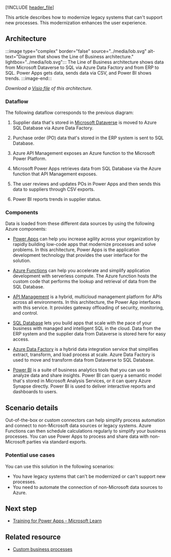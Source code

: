 [!INCLUDE [header_file](../../../includes/sol-idea-header.md)]

This article describes how to modernize legacy systems that can't support new processes. This modernization enhances the user experience.

## Architecture

:::image type="complex" border="false" source="../media/lob.svg" alt-text="Diagram that shows the Line of Business architecture." lightbox="../media/lob.svg":::
   The Line of Business architecture shows data from Microsoft Dataverse to SQL via Azure Data Factory and from ERP to SQL. Power Apps gets data, sends data via CSV, and Power BI shows trends.
:::image-end:::

*Download a [Visio file](https://arch-center.azureedge.net/lob.vsdx) of this architecture.*

### Dataflow

The following dataflow corresponds to the previous diagram:

1. Supplier data that's stored in [Microsoft Dataverse](/power-apps/maker/data-platform/data-platform-intro) is moved to Azure SQL Database via Azure Data Factory.

1. Purchase order (PO) data that's stored in the ERP system is sent to SQL Database.

1. Azure API Management exposes an Azure function to the Microsoft Power Platform.

1. Microsoft Power Apps retrieves data from SQL Database via the Azure function that API Management exposes.

1. The user reviews and updates POs in Power Apps and then sends this data to suppliers through CSV exports.

1. Power BI reports trends in supplier status.

### Components

Data is loaded from these different data sources by using the following Azure components:

- [Power Apps](/power-apps/) can help you increase agility across your organization by rapidly building low-code apps that modernize processes and solve problems. In this architecture, Power Apps is the application development technology that provides the user interface for the solution.

- [Azure Functions](/azure/well-architected/service-guides/azure-functions-security) can help you accelerate and simplify application development with serverless compute. The Azure function hosts the custom code that performs the lookup and retrieval of data from the SQL Database.

- [API Management](/azure/api-management/api-management-key-concepts) is a hybrid, multicloud management platform for APIs across all environments. In this architecture, the Power App interfaces with this service. It provides gateway offloading of security, monitoring, and control.

- [SQL Database](/azure/well-architected/service-guides/azure-sql-database-well-architected-framework) lets you build apps that scale with the pace of your business with managed and intelligent SQL in the cloud. Data from the ERP system and the supplier data from Dataverse is stored here for easy access.

- [Azure Data Factory](https://azure.microsoft.com/services/data-factory) is a hybrid data integration service that simplifies extract, transform, and load process at scale. Azure Data Factory is used to move and transform data from Dataverse to SQL Database.

- [Power BI](/power-bi) is a suite of business analytics tools that you can use to analyze data and share insights. Power BI can query a semantic model that's stored in Microsoft Analysis Services, or it can query Azure Synapse directly. Power BI is used to deliver interactive reports and dashboards to users.

## Scenario details

Out-of-the-box or custom connectors can help simplify process automation and connect to non-Microsoft data sources or legacy systems. Azure Functions can then schedule calculations regularly to simplify your business processes. You can use Power Apps to process and share data with non-Microsoft parties via standard exports.

### Potential use cases

You can use this solution in the following scenarios:

- You have legacy systems that can't be modernized or can't support new processes.
- You need to automate the connection of non-Microsoft data sources to Azure.

## Next step

- [Training for Power Apps - Microsoft Learn](/training/browse/?products=power-apps)

## Related resource

- [Custom business processes](../../solution-ideas/articles/custom-business-processes.yml)
